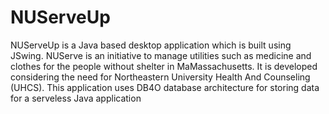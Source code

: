 # NUServeUp

NUServeUp is a Java based desktop application which is built using JSwing. NUServe is an initiative to manage utilities such as medicine and clothes for the people without shelter in MaMassachusetts. It is developed considering the need for Northeastern University Health And Counseling (UHCS). This application uses DB4O database architecture for storing data for a serveless Java application